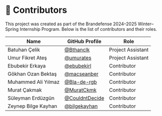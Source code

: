 # 👥 Contributors

This project was created as part of the Brandefense 2024–2025 Winter–Spring Internship Program.
Below is the list of contributors and their roles.

| Name                 | GitHub Profile                             | Role               |
|----------------------|--------------------------------------------|-------------------|
| Batuhan Çelik        | [@Bthanclk](https://github.com/Bthanclk)   | Project Assistant |
| Umur Fikret Ateş     | [@umurates](https://github.com/umurates)   | Project Assistant |
| Ebubekir Erkaya      | [@ebubekirl](https://github.com/ebubekirl)   | Contributor       |
| Gökhan Ozan Bektaş   | [@macseanber](https://github.com/macseanber)   | Contributor       |
| Muhammed Ali Yılmaz  | [@Bla-de-rgb](https://github.com/Bla-de-rgb)   | Contributor       |
| Murat Çakmak         | [@MuratCkmk](https://github.com/MuratCkmk)   | Contributor       |
| Süleyman Erdüzgün    | [@CouldntDecide](https://github.com/CouldntDecide)   | Contributor       |
| Zeynep Bilge Kayhan  | [@bilgekayhan](https://github.com/bilgekayhan)   | Contributor       |
